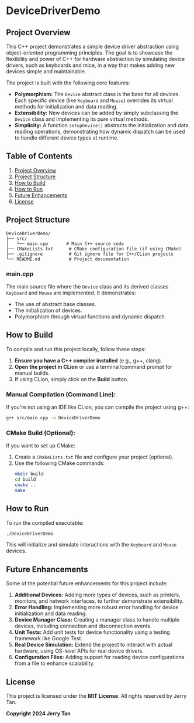 
# DeviceDriverDemo

## Project Overview
This C++ project demonstrates a simple device driver abstraction using object-oriented programming principles. The goal is to showcase the flexibility and power of C++ for hardware abstraction by simulating device drivers, such as keyboards and mice, in a way that makes adding new devices simple and maintainable.

The project is built with the following core features:
- **Polymorphism:** The `Device` abstract class is the base for all devices. Each specific device (like `Keyboard` and `Mouse`) overrides its virtual methods for initialization and data reading.
- **Extensibility:** New devices can be added by simply subclassing the `Device` class and implementing its pure virtual methods.
- **Simplicity:** A function `setupDevice()` abstracts the initialization and data reading operations, demonstrating how dynamic dispatch can be used to handle different device types at runtime.

## Table of Contents
1. [Project Overview](#project-overview)
2. [Project Structure](#project-structure)
3. [How to Build](#how-to-build)
4. [How to Run](#how-to-run)
5. [Future Enhancements](#future-enhancements)
6. [License](#license)

## Project Structure
```
DeviceDriverDemo/
├── src/
│   └── main.cpp       # Main C++ source code
├── CMakeLists.txt      # CMake configuration file (if using CMake)
├── .gitignore          # Git ignore file for C++/CLion projects
└── README.md           # Project documentation
```

### main.cpp
The main source file where the `Device` class and its derived classes `Keyboard` and `Mouse` are implemented. It demonstrates:
- The use of abstract base classes.
- The initialization of devices.
- Polymorphism through virtual functions and dynamic dispatch.

## How to Build
To compile and run this project locally, follow these steps:

1. **Ensure you have a C++ compiler installed** (e.g., g++, clang).
2. **Open the project in CLion** or use a terminal/command prompt for manual builds.
3. If using CLion, simply click on the **Build** button.

### Manual Compilation (Command Line):
If you're not using an IDE like CLion, you can compile the project using g++:

```bash
g++ src/main.cpp -o DeviceDriverDemo
```

### CMake Build (Optional):
If you want to set up CMake:
1. Create a `CMakeLists.txt` file and configure your project (optional).
2. Use the following CMake commands:
    ```bash
    mkdir build
    cd build
    cmake ..
    make
    ```

## How to Run
To run the compiled executable:
```bash
./DeviceDriverDemo
```
This will initialize and simulate interactions with the `Keyboard` and `Mouse` devices.

## Future Enhancements
Some of the potential future enhancements for this project include:
1. **Additional Devices:** Adding more types of devices, such as printers, monitors, and network interfaces, to further demonstrate extensibility.
2. **Error Handling:** Implementing more robust error handling for device initialization and data reading.
3. **Device Manager Class:** Creating a manager class to handle multiple devices, including connection and disconnection events.
4. **Unit Tests:** Add unit tests for device functionality using a testing framework like Google Test.
5. **Real Device Simulation:** Extend the project to interact with actual hardware, using OS-level APIs for real device drivers.
6. **Configuration Files:** Adding support for reading device configurations from a file to enhance scalability.

## License
This project is licensed under the **MIT License**. All rights reserved by Jerry Tan.

**Copyright 2024 Jerry Tan**
